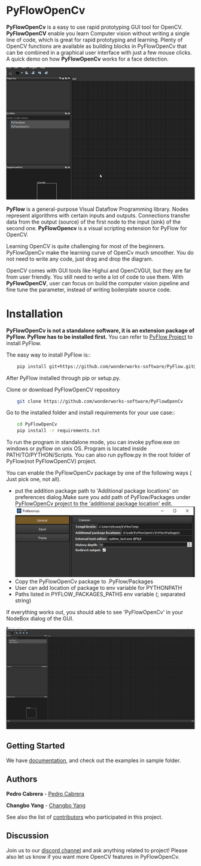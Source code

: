 # PyFlowOpenCv
**PyFlowOpenCv** is a easy to use rapid prototyping GUI tool for OpenCV. **PyFlowOpenCV** enable you learn Computer vision without writing a single line of code, which is great for rapid prototyping and learning. Plenty of OpenCV functions are available as building blocks in PyFlowOpenCv that can be combined in a graphical user interface with just a few mouse clicks. A quick demo on how **PyFlowOpenCv** works for a face detection.

 ![quickdemo](docs/source/res/quick_demo.gif)

**PyFlow** is a general-purpose Visual Dataflow Programming library. Nodes represent algorithms with certain inputs and outputs. Connections transfer data from the output (source) of the first node to the input (sink) of the second one. **PyFlowOpencv** is a visual scripting extension for PyFlow for OpenCV.


Learning OpenCV is quite challenging for most of the beginners. PyFlowOpenCv make the learning curve of OpenCv much smoother. You do not need to write any code, just drag and drop the diagram. 

OpenCV comes with GUI tools like Highui and OpenCVGUI, but they are far from user friendly. You still need to write a lot of code to use them. With **PyFlowOpenCV**, user can focus on build the computer vision pipeline and fine tune the parameter, instead of writing boilerplate source code.  

# Installation
**PyFlowOpenCv is not a standalone software, it is an extension package of PyFlow. PyFlow has to be installed first.** You can refer to [PyFlow Project](https://github.com/wonderworks-software/PyFlow)  to install PyFlow.

The easy way to install PyFlow is::
```bash
    pip install git+https://github.com/wonderworks-software/PyFlow.git@master
```

After PyFlow installed through pip or setup.py.

Clone or download PyFlowOpenCV repository
```bash
    git clone https://github.com/wonderworks-software/PyFlowOpenCv
```
Go to the installed folder and install requirements for your use case::

```bash
    cd PyFlowOpenCv
    pip install -r requirements.txt
```

To run the program in standalone mode, you can invoke pyflow.exe on windows or pyflow on unix OS. Program is located inside PATH/TO/PYTHON/Scripts. You can also 
run pyflow.py in the root folder of PyFlow(not PyFlowOpenCV) project.

You can enable the PyFlowOpenCv package by one of the following ways ( Just pick one, not all).

- put the addition package path to 'Additional package locations' on preferences dialog.Make sure you add path of PyFlow/Packages under PyFlowOpenCv project to the 'additional package location' edit.
 ![addpackage](docs/source/res/add_package_path.png)
- Copy the PyFlowOpenCv package to .PyFlow/Packages
- User can add location of package to env variable for PYTHONPATH
- Paths listed in PYFLOW_PACKAGES_PATHS env variable (; separated string)

If everything works out, you should able to see 'PyFlowOpenCv' in your NodeBox dialog of the GUI.

 ![gui](docs/source/res/all_window.png)


## Getting Started

We have [documentation](https://pyflowopencv.readthedocs.io/en/latest/), and check out the examples in sample folder.

## Authors

**Pedro Cabrera** - [Pedro Cabrera](https://github.com/pedroCabrera)

**Changbo Yang** - [Changbo Yang](https://github.com/bobosky)

See also the list of [contributors](https://github.com/wonderworks-software/PyFlowOpencv/contributors) who participated in this project.

## Discussion

Join us to our [discord channel](https://discord.gg/SwmkqMj) and ask anything related to project! Please also let us know if you want more OpenCV features in PyFlowOpenCv.